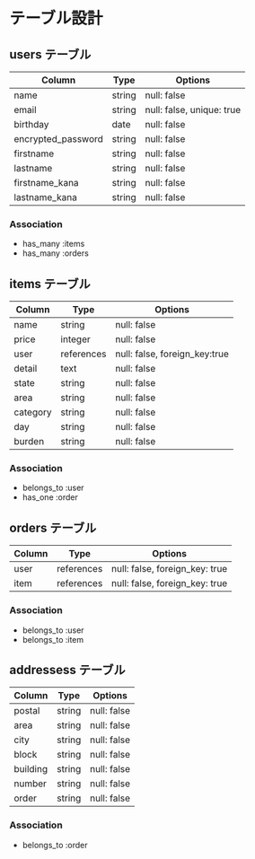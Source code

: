 # テーブル設計


## users テーブル
| Column             | Type   | Options                   |
| ------------------ | ------ | ------------------------- |
| name               | string | null: false               |
| email              | string | null: false, unique: true |
| birthday           | date   | null: false               |
| encrypted_password | string | null: false               |
| firstname          | string | null: false               |
| lastname           | string | null: false               |
| firstname_kana     | string | null: false               |
| lastname_kana      | string | null: false               |

### Association
- has_many :items
- has_many :orders



## items テーブル
| Column    | Type      | Options                       |
| ----------| --------- | ----------------------------- |
| name      | string    | null: false                   |
| price     | integer   | null: false                   |
| user      | references| null: false, foreign_key:true |
| detail    | text      | null: false                   |
| state     | string    | null: false                   |
| area      | string    | null: false                   |
| category  | string    | null: false                   |
| day       | string    | null: false                   |
| burden    | string    | null: false                   |

### Association
- belongs_to :user
- has_one :order



## orders テーブル
| Column  | Type       | Options                        |
| ------- | ---------- | ------------------------------ |
| user    | references | null: false, foreign_key: true |
| item    | references | null: false, foreign_key: true |

### Association
- belongs_to :user
- belongs_to :item



## addressess テーブル
| Column             | Type   | Options     |
| ------------------ | ------ | ----------- |
| postal             | string | null: false |
| area               | string | null: false |
| city               | string | null: false |
| block              | string | null: false |
| building           | string | null: false |
| number             | string | null: false |
| order              | string | null: false |

### Association
- belongs_to :order


